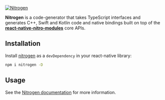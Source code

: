 <a href="https://margelo.com">
  <picture>
    <source media="(prefers-color-scheme: dark)" srcset="../../docs/static/img/banner-nitrogen-dark.png" />
    <source media="(prefers-color-scheme: light)" srcset="../../docs/static/img/banner-nitrogen-light.png" />
    <img alt="Nitrogen" src="../../docs/static/img/banner-nitrogen-light.png" />
  </picture>
</a>

<br />

**Nitrogen** is a code-generator that takes TypeScript interfaces and generates C++, Swift and Kotlin code and native bindings built on top of the [**react-native-nitro-modules**](../react-native-nitro-modules/) core APIs.

## Installation

Install [nitrogen](https://npmjs.org/nitrogen) as a `devDependency` in your react-native library:
```sh
npm i nitrogen -D
```



## Usage

See the [Nitrogen documentation](https://nitro.margelo.com/docs/nitrogen) for more information.
